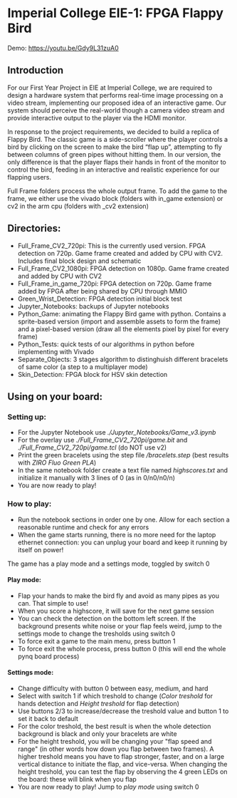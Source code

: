 # Imperial College EIE-1: FPGA Flappy Bird

Demo: https://youtu.be/Gdy9L31zuA0

## Introduction

For our First Year Project in EIE at Imperial College, we are required to design a hardware system that performs real-time image processing on a video stream, implementing our proposed idea of an interactive game. Our system should perceive the real-world though a camera video stream and provide interactive output to the player via the HDMI monitor.

In response to the project requirements, we decided to build a replica of Flappy Bird. The classic game is a side-scroller where the player controls a bird by clicking on the screen to make the bird “flap up”, attempting to fly between columns of green pipes without hitting them. In our version, the only difference is that the player flaps their hands in front of the monitor to control the bird, feeding in an interactive and realistic experience for our flapping users.

Full Frame folders process the whole output frame. To add the game to the frame, we either use the vivado block (folders with in_game extension) or cv2 in the arm cpu (folders with \_cv2 extension)

## Directories:
- Full_Frame_CV2_720pi: This is the currently used version. FPGA detection on 720p. Game frame created and added by CPU with CV2. Includes final block design and schematic
- Full_Frame_CV2_1080pi: FPGA detection on 1080p. Game frame created and added by CPU with CV2
- Full_Frame_in_game_720pi: FPGA detection on 720p. Game frame added by FPGA after being shared by CPU through MMIO
- Green_Wrist_Detection: FPGA detection initial block test
- Jupyter_Notebooks: backups of Jupyter notebooks
- Python_Game: animating the Flappy Bird game with python. Contains a sprite-based version (import and assemble assets to form the frame) and a pixel-based version (draw all the elements pixel by pixel for every frame)
- Python_Tests: quick tests of our algorithms in python before implementing with Vivado
- Separate_Objects: 3 stages algorithm to distinghuish different bracelets of same color (a step to a multiplayer mode)
- Skin_Detection: FPGA block for HSV skin detection

## Using on your board:

### Setting up: 

- For the Jupyter Notebook use _./Jupyter_Notebooks/Game_v3.ipynb_
- For the overlay use _./Full_Frame_CV2_720pi/game.bit_ and _./Full_Frame_CV2_720pi/game.tcl_ (do NOT use v2)
- Print the green bracelets using the step file _/bracelets.step_ (best results with _ZIRO Fluo Green PLA_)
- In the same notebook folder create a text file named _highscores.txt_ and initialize it manually with 3 lines of 0 (as in 0/n0/n0/n)
- You are now ready to play!



### How to play:

- Run the notebook sections in order one by one. Allow for each section a reasonable runtime and check for any errors
- When the game starts running, there is no more need for the laptop ethernet connection: you can unplug your board and keep it running by itself on power!

The game has a play mode and a settings mode, toggled by switch 0

#### Play mode:

- Flap your hands to make the bird fly and avoid as many pipes as you can. That simple to use!
- When you score a highscore, it will save for the next game session
- You can check the detection on the bottom left screen. If the background presents white noise or your flap feels weird, jump to the settings mode to change the tresholds using switch 0
- To force exit a game to the main menu, press button 1
- To force exit the whole process, press button 0 (this will end the whole pynq board process)

#### Settings mode:

- Change difficulty with button 0 between easy, medium, and hard
- Select with switch 1 if which treshold to change (_Color treshold_ for hands detection and _Height treshold_ for flap detection)
- Use buttons 2/3 to increase/decrease the treshold value and button 1 to set it back to default
- For the color treshold, the best result is when the whole detection background is black and only your bracelets are white
- For the height treshold, you will be changing your "flap speed and range" (in other words how down you flap between two frames). A higher treshold means you have to flap stronger, faster, and on a large vertical distance to initiate the flap, and vice-versa. When changing the height treshold, you can test the flap by observing the 4 green LEDs on the board: these will blink when you flap
- You are now ready to play! Jump to _play mode_ using switch 0




